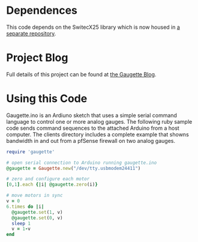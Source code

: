 Dependences
===========

This code depends on the SwitecX25 library which is now housed in [a separate repository](https://github.com/clearwater/SwitecX25).

Project Blog
============
Full details of this project can be found at [the Gaugette Blog](http://guy.carpenter.id.au/gaugette/).

Using this Code
===============

Gaugette.ino is an Ardiuno sketch that uses a simple serial
command language to control one or more analog gauges.
The following ruby sample code sends command sequences
to the attached Arduino from a host computer.  The clients directory includes
a complete example that showns bandwidth in and out from a pfSense firewall
on two analog gauges.

```ruby
require 'gaugette'

# open serial connection to Arduino running gaugette.ino
@gaugette = Gaugette.new("/dev/tty.usbmodem24411")

# zero and configure each motor
[0,1].each {|i| @gaugette.zero(i)}

# move motors in sync
v = 0
6.times do |i|
  @gaugette.set(1, v)
  @gaugette.set(0, v)
  sleep 1
  v = 1-v
end
```
